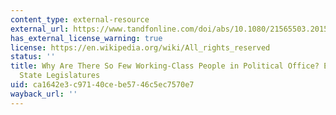 ```yaml
---
content_type: external-resource
external_url: https://www.tandfonline.com/doi/abs/10.1080/21565503.2015.1066689
has_external_license_warning: true
license: https://en.wikipedia.org/wiki/All_rights_reserved
status: ''
title: Why Are There So Few Working-Class People in Political Office? Evidence from
  State Legislatures
uid: ca1642e3-c971-40ce-be57-46c5ec7570e7
wayback_url: ''
---
```

